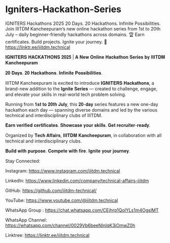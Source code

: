 # Igniters-Hackathon-Series
IGNITERS Hackathons 2025 20 Days. 20 Hackathons. Infinite Possibilities. Join IIITDM Kancheepuram’s new online hackathon series from 1st to 20th July – daily beginner-friendly hackathons across domains. 🏆 Earn certificates. Build projects. Ignite your journey. 🔗 https://linktr.ee/iiitdm.technical

𝐈𝐆𝐍𝐈𝐓𝐄𝐑𝐒 𝐇𝐀𝐂𝐊𝐀𝐓𝐇𝐎𝐍𝐒 𝟐𝟎𝟐𝟓 | 𝐀 𝐍𝐞𝐰 𝐎𝐧𝐥𝐢𝐧𝐞 𝐇𝐚𝐜𝐤𝐚𝐭𝐡𝐨𝐧 𝐒𝐞𝐫𝐢𝐞𝐬 𝐛𝐲 𝐈𝐈𝐈𝐓𝐃𝐌 𝐊𝐚𝐧𝐜𝐡𝐞𝐞𝐩𝐮𝐫𝐚𝐦

𝟐𝟎 𝐃𝐚𝐲𝐬. 𝟐𝟎 𝐇𝐚𝐜𝐤𝐚𝐭𝐡𝐨𝐧𝐬. 𝐈𝐧𝐟𝐢𝐧𝐢𝐭𝐞 𝐏𝐨𝐬𝐬𝐢𝐛𝐢𝐥𝐢𝐭𝐢𝐞𝐬.

IIITDM Kancheepuram is excited to introduce 𝐈𝐆𝐍𝐈𝐓𝐄𝐑𝐒 𝐇𝐚𝐜𝐤𝐚𝐭𝐡𝐨𝐧𝐬, a brand-new addition to the 𝐈𝐠𝐧𝐢𝐭𝐞 𝐒𝐞𝐫𝐢𝐞𝐬 — created to challenge, engage, and elevate your skills in real-world tech problem solving.

Running from 𝟏𝐬𝐭 𝐭𝐨 𝟐𝟎𝐭𝐡 𝐉𝐮𝐥𝐲, this 𝟐𝟎-𝐝𝐚𝐲 series features a new one-day hackathon each day — spanning diverse domains and led by the various technical and interdisciplinary clubs of IIITDM.

𝐄𝐚𝐫𝐧 𝐯𝐞𝐫𝐢𝐟𝐢𝐞𝐝 𝐜𝐞𝐫𝐭𝐢𝐟𝐢𝐜𝐚𝐭𝐞𝐬. 𝐒𝐡𝐨𝐰𝐜𝐚𝐬𝐞 𝐲𝐨𝐮𝐫 𝐬𝐤𝐢𝐥𝐥𝐬. 𝐆𝐞𝐭 𝐫𝐞𝐜𝐫𝐮𝐢𝐭𝐞𝐫-𝐫𝐞𝐚𝐝𝐲.

Organized by 𝐓𝐞𝐜𝐡 𝐀𝐟𝐟𝐚𝐢𝐫𝐬, 𝐈𝐈𝐈𝐓𝐃𝐌 𝐊𝐚𝐧𝐜𝐡𝐞𝐞𝐩𝐮𝐫𝐚𝐦, in collaboration with all technical and interdisciplinary clubs.

𝐁𝐮𝐢𝐥𝐝 𝐰𝐢𝐭𝐡 𝐩𝐮𝐫𝐩𝐨𝐬𝐞. 𝐂𝐨𝐦𝐩𝐞𝐭𝐞 𝐰𝐢𝐭𝐡 𝐟𝐢𝐫𝐞. 𝐈𝐠𝐧𝐢𝐭𝐞 𝐲𝐨𝐮𝐫 𝐣𝐨𝐮𝐫𝐧𝐞𝐲.

Stay Connected:

Instagram: https://www.instagram.com/iiitdm.technical

LinkedIn: https://www.linkedin.com/company/technical-affairs-iiitdm

GitHub: https://github.com/iiitdm-technical/

YouTube: https://www.youtube.com/@iiitdm.technical

WhatsApp Group : https://chat.whatsapp.com/CEjhrp1QolYLs1m4OgslMT

WhatsApp Channel: https://whatsapp.com/channel/0029Vb6beeNInlqK3iOmwZ0h

Linktree: https://linktr.ee/iiitdm.technical
